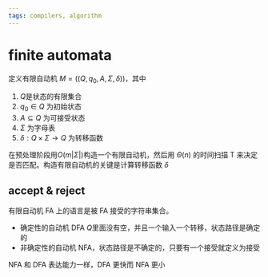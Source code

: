 ```yaml
---
tags: compilers, algorithm
---
```

# finite automata

定义有限自动机 $M=((Q,q_0,A,\Sigma,\delta))$，其中

1. $Q$是状态的有限集合
2. $q_0 \in Q$ 为初始状态
3. $A \subseteq Q$ 为可接受状态
4. $\Sigma$ 为字母表
5. $\delta: Q \times \Sigma \rightarrow Q$ 为转移函数

在预处理阶段用$O(m|\Sigma|)$构造一个有限自动机，然后用 $\Theta(n)$ 的时间扫描 T 来决定是否匹配。构造有限自动机的关键是计算转移函数 $\delta$

## accept & reject

有限自动机 FA 上的语言是被 FA 接受的字符串集合。

- 确定性的自动机 DFA $Q$里面没有空，并且一个输入一个转移，状态路径是确定的
- 非确定性的自动机 NFA，状态路径是不确定的，只要有一个接受就定义为接受

NFA 和 DFA 表达能力一样，DFA 更快而 NFA 更小
